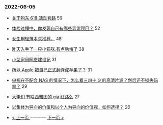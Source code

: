 ### 2022-06-05 
- [关于狗东 618 活动套路](https://www.v2ex.com/t/857285) 56
- [体检过程中，你发现自己有哪些异常项目？](https://www.v2ex.com/t/857329) 52
- [女生用轻薄本求推荐。](https://www.v2ex.com/t/857325) 48
- [昨天入手了一只小猫咪,有点后悔了](https://www.v2ex.com/t/857385) 38
- [小型家用网络建设记](https://www.v2ex.com/t/857280) 31
- [所以 Apple 把自己正式翻译成苹果了？](https://www.v2ex.com/t/857317) 31
- [电视在不配合 NAS 的情况下，怎么看三四十 G 的高清片源？然后还不损失码率？](https://www.v2ex.com/t/857311) 29
- [大佬们 有啥西雅图的 gia 线路么](https://www.v2ex.com/t/857286) 27
- [以集体为导向的价值和以个人为导向的价值观，如何选择？](https://www.v2ex.com/t/857341) 26 

- [ < 上一页 ](https://github.com/able8/v2ex-hot-record/blob/master/2022-06-04.md) -------- [ 下一页 > ](https://github.com/able8/v2ex-hot-record/blob/master/2022-06-06.md)